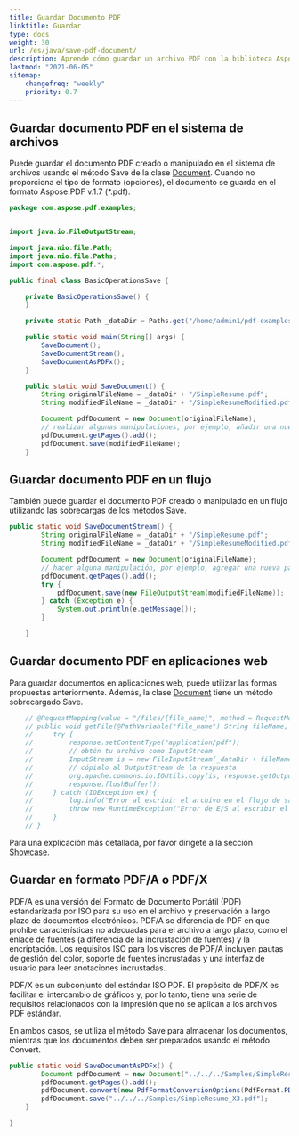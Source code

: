 ```yaml
---
title: Guardar Documento PDF 
linktitle: Guardar
type: docs
weight: 30
url: /es/java/save-pdf-document/
description: Aprende cómo guardar un archivo PDF con la biblioteca Aspose.PDF para Java.
lastmod: "2021-06-05"
sitemap:
    changefreq: "weekly"
    priority: 0.7
---
```


## Guardar documento PDF en el sistema de archivos

Puede guardar el documento PDF creado o manipulado en el sistema de archivos usando el método Save de la clase [Document](https://reference.aspose.com/pdf/java/com.aspose.pdf/Document).
Cuando no proporciona el tipo de formato (opciones), el documento se guarda en el formato Aspose.PDF v.1.7 (*.pdf).

```java
package com.aspose.pdf.examples;


import java.io.FileOutputStream;

import java.nio.file.Path;
import java.nio.file.Paths;
import com.aspose.pdf.*;

public final class BasicOperationsSave {

    private BasicOperationsSave() {
    }

    private static Path _dataDir = Paths.get("/home/admin1/pdf-examples/Samples");

    public static void main(String[] args) {
        SaveDocument();
        SaveDocumentStream();
        SaveDocumentAsPDFx();
    }

    public static void SaveDocument() {
        String originalFileName = _dataDir + "/SimpleResume.pdf";
        String modifiedFileName = _dataDir + "/SimpleResumeModified.pdf";

        Document pdfDocument = new Document(originalFileName);
        // realizar algunas manipulaciones, por ejemplo, añadir una nueva página vacía
        pdfDocument.getPages().add();
        pdfDocument.save(modifiedFileName);
    }
```


## Guardar documento PDF en un flujo

También puede guardar el documento PDF creado o manipulado en un flujo utilizando las sobrecargas de los métodos Save.

```java
public static void SaveDocumentStream() {
        String originalFileName = _dataDir + "/SimpleResume.pdf";
        String modifiedFileName = _dataDir + "/SimpleResumeModified.pdf";

        Document pdfDocument = new Document(originalFileName);
        // hacer alguna manipulación, por ejemplo, agregar una nueva página vacía
        pdfDocument.getPages().add();
        try {
            pdfDocument.save(new FileOutputStream(modifiedFileName));
        } catch (Exception e) {
            System.out.println(e.getMessage());
        }

    }

```

## Guardar documento PDF en aplicaciones web

Para guardar documentos en aplicaciones web, puede utilizar las formas propuestas anteriormente. Además, la clase [Document](https://reference.aspose.com/pdf/java/com.aspose.pdf/Document) tiene un método sobrecargado Save.
```java
    // @RequestMapping(value = "/files/{file_name}", method = RequestMethod.GET)
    // public void getFile(@PathVariable("file_name") String fileName, HttpServletResponse response) {
    //     try {
    //         response.setContentType("application/pdf");
    //         // obtén tu archivo como InputStream
    //         InputStream is = new FileInputStream(_dataDir + fileName);
    //         // cópialo al OutputStream de la respuesta
    //         org.apache.commons.io.IOUtils.copy(is, response.getOutputStream());
    //         response.flushBuffer();
    //     } catch (IOException ex) {
    //         log.info("Error al escribir el archivo en el flujo de salida. El nombre del archivo era '{}'", fileName, ex);
    //         throw new RuntimeException("Error de E/S al escribir el archivo en el flujo de salida");
    //     }
    // }
```


Para una explicación más detallada, por favor dirígete a la sección [Showcase]().

## Guardar en formato PDF/A o PDF/X

PDF/A es una versión del Formato de Documento Portátil (PDF) estandarizada por ISO para su uso en el archivo y preservación a largo plazo de documentos electrónicos.
PDF/A se diferencia de PDF en que prohíbe características no adecuadas para el archivo a largo plazo, como el enlace de fuentes (a diferencia de la incrustación de fuentes) y la encriptación. Los requisitos ISO para los visores de PDF/A incluyen pautas de gestión del color, soporte de fuentes incrustadas y una interfaz de usuario para leer anotaciones incrustadas.

PDF/X es un subconjunto del estándar ISO PDF. El propósito de PDF/X es facilitar el intercambio de gráficos y, por lo tanto, tiene una serie de requisitos relacionados con la impresión que no se aplican a los archivos PDF estándar.

En ambos casos, se utiliza el método Save para almacenar los documentos, mientras que los documentos deben ser preparados usando el método Convert.

```java
public static void SaveDocumentAsPDFx() {
        Document pdfDocument = new Document("../../../Samples/SimpleResume.pdf");
        pdfDocument.getPages().add();
        pdfDocument.convert(new PdfFormatConversionOptions(PdfFormat.PDF_X_3));
        pdfDocument.save("../../../Samples/SimpleResume_X3.pdf");
    }

}
```